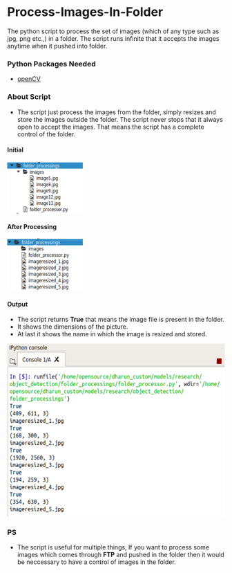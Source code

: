 # Process-Images-In-Folder

The python script to process the set of images (which of any type such as jpg, png etc.,) in a folder. The script runs infinite that it accepts the images anytime when it pushed into folder.

### Python Packages Needed

* <a href='https://github.com/skvark/opencv-python'>openCV</a><br>

### About Script

* The script just process the images from the folder, simply resizes and store the images outside the folder. The script never stops that it always open to accept the images. That means the script has a complete control of the folder.

#### Initial
<p align="left">
  <img src="readme_images/fp1.png" width=175 height=120>
</p> 

#### After Processing
<p align="left">
  <img src="readme_images/fp2.png" width=175 height=120>
</p> 

#### Output

* The script returns **True** that means the image file is present in the folder.
* It shows the dimensions of the picture.
* At last it shows the name in which the image is resized and stored.

<p align="left">
  <img src="readme_images/fp_output.png" width=550 height=400>
</p> 

### PS

* The script is useful for multiple things, If you want to process some images which comes through **FTP** and pushed in the folder then it would be neccessary to have a control of images in the folder. 
